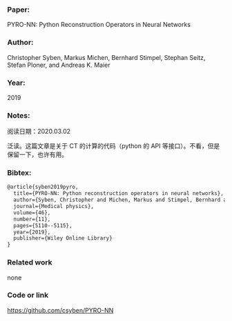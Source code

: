 ### Paper:

PYRO-NN: Python Reconstruction Operators in Neural Networks

### Author:

Christopher Syben, Markus Michen, Bernhard Stimpel, Stephan Seitz, Stefan Ploner, and Andreas K. Maier

### Year:

2019

### Notes:

阅读日期：2020.03.02

泛读。这篇文章是关于 CT 的计算的代码（python 的 API 等接口）。不看，但是保留一下，也许有用。

### Bibtex:

```latex
@article{syben2019pyro,
  title={PYRO-NN: Python reconstruction operators in neural networks},
  author={Syben, Christopher and Michen, Markus and Stimpel, Bernhard and Seitz, Stephan and Ploner, Stefan and Maier, Andreas K},
  journal={Medical physics},
  volume={46},
  number={11},
  pages={5110--5115},
  year={2019},
  publisher={Wiley Online Library}
}
```

### Related work

none

### Code or link

https://github.com/csyben/PYRO-NN